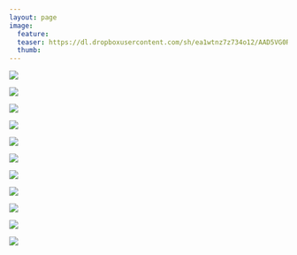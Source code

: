 ```yaml
---
layout: page
image:
  feature:
  teaser: https://dl.dropboxusercontent.com/sh/ea1wtnz7z734o12/AAD5VG0ReHWcAO5poMJHwJx9a/luontokuvat/kes%C3%A4/3/DS20743-245px.jpg
  thumb:
---
```


[![](https://dl.dropboxusercontent.com/sh/ea1wtnz7z734o12/AADG2e19DyCNlv4ohScLUOCaa/luontokuvat/kes%C3%A4/3/DS20683-800px.jpg)](https://dl.dropboxusercontent.com/sh/ea1wtnz7z734o12/AACBUNUmWKKxDwu1NUPEhtGwa/luontokuvat/kes%C3%A4/3/DS20683.jpg)

[![](https://dl.dropboxusercontent.com/sh/ea1wtnz7z734o12/AACfPP2Y5e2kgxkhp6zePjyaa/luontokuvat/kes%C3%A4/3/DS20697-800px.jpg)](https://dl.dropboxusercontent.com/sh/ea1wtnz7z734o12/AABvp0m1vwkMqvvqEbawSyQMa/luontokuvat/kes%C3%A4/3/DS20697.jpg)

[![](https://dl.dropboxusercontent.com/sh/ea1wtnz7z734o12/AAAWha8-dsezB7yz1fiJVldwa/luontokuvat/kes%C3%A4/3/DS20741-800px.jpg)](https://dl.dropboxusercontent.com/sh/ea1wtnz7z734o12/AACMQlndwZNsszs77rBWa2GVa/luontokuvat/kes%C3%A4/3/DS20741.jpg)

[![](https://dl.dropboxusercontent.com/sh/ea1wtnz7z734o12/AAC3tDORIzTCrlHVXVhiQn6ha/luontokuvat/kes%C3%A4/3/DS20743-800px.jpg)](https://dl.dropboxusercontent.com/sh/ea1wtnz7z734o12/AADVM-Kw1SVT8mrSB5GagcNDa/luontokuvat/kes%C3%A4/3/DS20743.jpg)

[![](https://dl.dropboxusercontent.com/sh/ea1wtnz7z734o12/AACdVYO0Nn8lDqez-6QqF4QQa/luontokuvat/kes%C3%A4/3/DS20751-800px.jpg)](https://dl.dropboxusercontent.com/sh/ea1wtnz7z734o12/AADA5Z9y2hfCGpUQbVz0Ze0Ga/luontokuvat/kes%C3%A4/3/DS20751.jpg)

[![](https://dl.dropboxusercontent.com/sh/ea1wtnz7z734o12/AACd2Ui_9XqvboMrpBAhTaSja/luontokuvat/kes%C3%A4/3/DS20758-800px.jpg)](https://dl.dropboxusercontent.com/sh/ea1wtnz7z734o12/AAAAnrgEdHjW--g_yoP_-N2Za/luontokuvat/kes%C3%A4/3/DS20758.jpg)

[![](https://dl.dropboxusercontent.com/sh/ea1wtnz7z734o12/AAAi71napRYyiBcnku35b-eAa/luontokuvat/kes%C3%A4/3/DS20766-800px.jpg)](https://dl.dropboxusercontent.com/sh/ea1wtnz7z734o12/AABHiBgamlpa0Qtrc5afQvOIa/luontokuvat/kes%C3%A4/3/DS20766.jpg)

[![](https://dl.dropboxusercontent.com/sh/ea1wtnz7z734o12/AADiYo9FP6C8xWzX15zprWiWa/luontokuvat/kes%C3%A4/3/DS20772-800px.jpg)](https://dl.dropboxusercontent.com/sh/ea1wtnz7z734o12/AAA2DFZFgQhD9GMoXjiV-QZqa/luontokuvat/kes%C3%A4/3/DS20772.jpg)

[![](https://dl.dropboxusercontent.com/sh/ea1wtnz7z734o12/AAD8tyox8wfUSTRzdBkOFQhXa/luontokuvat/kes%C3%A4/3/DS20787-800px.jpg)](https://dl.dropboxusercontent.com/sh/ea1wtnz7z734o12/AABNk9n-uZBXLCa5u1yujttla/luontokuvat/kes%C3%A4/3/DS20787.jpg)

[![](https://dl.dropboxusercontent.com/sh/ea1wtnz7z734o12/AABmd9bkCuhvG1QNyklPnFJ7a/luontokuvat/kes%C3%A4/3/DS20788-800px.jpg)](https://dl.dropboxusercontent.com/sh/ea1wtnz7z734o12/AAAcRpnE2p3A-al4y_qpFT1Ca/luontokuvat/kes%C3%A4/3/DS20788.jpg)

[![](https://dl.dropboxusercontent.com/sh/ea1wtnz7z734o12/AAC4rtvwA1s1kXddEDndjBY2a/luontokuvat/kes%C3%A4/3/DS20792-800px.jpg)](https://dl.dropboxusercontent.com/sh/ea1wtnz7z734o12/AABYETcJx5Z7yAHlXsJOkbQ2a/luontokuvat/kes%C3%A4/3/DS20792.jpg)
